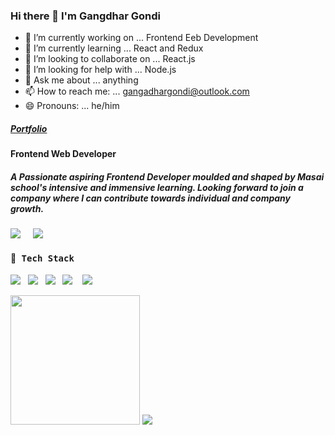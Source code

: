### Hi there 👋 I'm Gangdhar Gondi

- 🔭 I’m currently working on ... Frontend Eeb Development
- 🌱 I’m currently learning ... React and Redux
- 👯 I’m looking to collaborate on ... React.js
- 🤔 I’m looking for help with ... Node.js
- 💬 Ask me about ... anything
- 📫 How to reach me: ... gangadhargondi@outlook.com
- 😄 Pronouns: ... he/him
<h5 ><a href="https://gangadhar222.github.io/">Portfolio</a></h5>
<h4 >Frontend Web Developer</h4>
<h5>
A Passionate aspiring Frontend Developer moulded and shaped by Masai school's intensive and immensive learning.
Looking forward to join a company where I can contribute towards individual and company growth.
</h5>
<p>
 <a href="https://www.hackerrank.com/gangadhar222"><img src="https://img.shields.io/badge/hackerrank-%23339933.svg?&style=for-the-badge&logo=hackerrank&logoColor=white" /></a>&nbsp;&nbsp;&nbsp;&nbsp;
  <a href="https://www.linkedin.com/in/gangadhar-gondi-9235591a1/"><img src="https://img.shields.io/badge/linkedin-%230077B5.svg?&style=for-the-badge&logo=linkedin&logoColor=white" /></a>
</p>
<h4> 🔭<samp> Tech Stack</samp></h4>
<p >
 <img src="https://img.shields.io/badge/html5%20-%23e34f26.svg?&style=for-the-badge&logo=html5&logoColor=white" />&nbsp;&nbsp;
 <img src="https://img.shields.io/badge/css3%20-%231572B6.svg?&style=for-the-badge&logo=css3&logoColor=white" />&nbsp;&nbsp;
 <img src="https://img.shields.io/badge/javascript%20-%23F7DF1E.svg?&style=for-the-badge&logo=javascript&logoColor=white" />&nbsp;&nbsp;
 <img src="https://img.shields.io/badge/react%20-%2361DAFB.svg?&style=for-the-badge&logo=react&logoColor=white" />&nbsp;&nbsp;&nbsp;
 <img src="https://img.shields.io/badge/react%20redux%20-%23c21325.svg?&style=for-the-badge&logo=redux&logoColor=white" />
 </p>
<p align='left'>
  <img src="https://github-readme-stats.vercel.app/api?username=gangadhar222&theme=tokyonight&show_icons=true&count_private=true" height="207px" />
  <img src="https://github-readme-stats.vercel.app/api/top-langs/?username=gangadhar222&theme=tokyonight"/>
</P>

